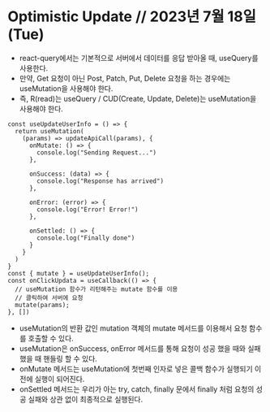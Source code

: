 # Optimistic Update // 2023년 7월 18일 (Tue)

- react-query에서는 기본적으로 서버에서 데이터를 응답 받아올 때, useQuery를 사용한다.
- 만약, Get 요청이 아닌 Post, Patch, Put, Delete 요청을 하는 경우에는 useMutation을 사용해야 한다.
- 즉, R(read)는 useQuery / CUD(Create, Update, Delete)는 useMutation을 사용해야 한다.

```
const useUpdateUserInfo = () => {
  return useMutation(
    (params) => updateApiCall(params), {
      onMutate: () => {
        console.log("Sending Request...")
      },

      onSuccess: (data) => {
        console.log("Response has arrived")
      },

      onError: (error) => {
        console.log("Error! Error!")
      },

      onSettled: () => {
        console.log("Finally done")
      }
    }
  )
}
const { mutate } = useUpdateUserInfo();
const onClickUpdata = useCallback(() => {
  // useMutation 함수가 리턴해주는 mutate 함수를 이용
  // 클릭하여 서버에 요청
  mutate(params);
}, [])
```

- useMutation의 반환 값인 mutation 객체의 mutate 메서드를 이용해서 요청 함수를 호출할 수 있다.
- useMutation은 onSuccess, onError 메서드를 통해 요청이 성공 했을 때와 실패 했을 때 핸들링 할 수 있다.
- onMutate 메서드는 useMutation에 첫번째 인자로 넣은 콜백 함수가 실행되기 이전에 실행이 되어진다.
- onSettled 메서드는 우리가 아는 try, catch, finally 문에서 finally 처럼 요청의 성공 실패와 상관 없이 최종적으로 실행된다.
